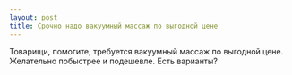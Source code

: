 ```yaml
---
layout: post 
title: Срочно надо вакуумный массаж по выгодной цене 
--- 
```

Товарищи, помогите, требуется вакуумный массаж по выгодной цене. Желательно побыстрее и подешевле. Есть варианты?
